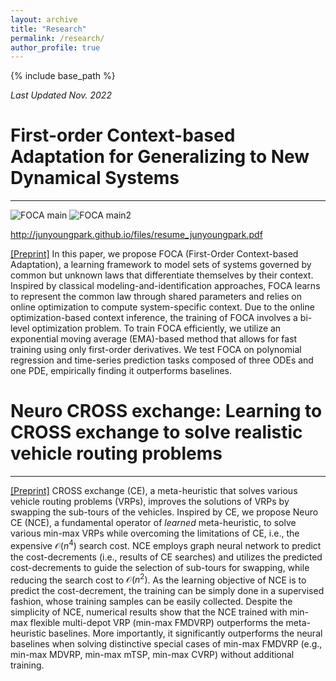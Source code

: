 ```yaml
---
layout: archive
title: "Research"
permalink: /research/
author_profile: true
---
```


{% include base_path %}

_Last Updated Nov. 2022_

# First-order Context-based Adaptation for Generalizing to New Dynamical Systems
---

![FOCA main](/images/FOCA.png "FOCA main")
![FOCA main2](http://junyoungpark.github.io/images/FOCA.png "FOCA main2")

http://junyoungpark.github.io/files/resume_junyoungpark.pdf

[[Preprint]](https://arxiv.org/abs/2206.00694) In this paper, we propose FOCA (First-Order Context-based Adaptation),
a learning framework to model sets of systems governed by common but unknown laws that differentiate themselves by their
context.
Inspired by classical modeling-and-identification approaches, FOCA learns to represent the common law through shared
parameters and relies on online optimization to compute system-specific context.
Due to the online optimization-based context inference,
the training of FOCA involves a bi-level optimization problem.
To train FOCA efficiently, we utilize an exponential moving average (EMA)-based method that
allows for fast training using only first-order derivatives.
We test FOCA on polynomial regression and time-series prediction tasks composed of
three ODEs and one PDE, empirically finding it outperforms baselines.

# Neuro CROSS exchange: Learning to CROSS exchange to solve realistic vehicle routing problems
---

[[Preprint]](https://arxiv.org/abs/2206.02771) CROSS exchange (CE), a meta-heuristic that solves various vehicle routing problems (VRPs), improves the solutions of
VRPs by swapping the sub-tours of the vehicles. Inspired by CE, we propose Neuro CE (NCE), a fundamental operator of
_learned_ meta-heuristic, to solve various min-max VRPs while overcoming the limitations of CE, i.e., the
expensive $\mathcal{O}(n^4)$ search cost. NCE employs graph neural network to predict the cost-decrements (i.e., results
of CE searches) and utilizes the predicted cost-decrements to guide the selection of sub-tours for swapping, while
reducing the search cost to $\mathcal{O}(n^2)$. As the learning objective of NCE is to predict the cost-decrement, the
training can be simply done in a supervised fashion, whose training samples can be easily collected. Despite the
simplicity of NCE, numerical results show that the NCE trained with min-max flexible multi-depot VRP (min-max FMDVRP)
outperforms the meta-heuristic baselines. More importantly, it significantly outperforms the neural baselines when
solving distinctive special cases of min-max FMDVRP (e.g., min-max MDVRP, min-max mTSP, min-max CVRP) without additional
training.
